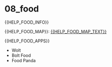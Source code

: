 # 08\_food

\{{HELP\_FOOD\_INFO\}}

\{{HELP\_FOOD\_MAP\}}: [\{{HELP\_FOOD\_MAP\_TEXT\}}](https://www.google.com/maps/d/u/0/viewer?mid=1NoDDY2T-xUBBN8z3\_nBckupYWx7RwoZl\&hl=hu\&ll=47.18853999999999%2C20.009568800000007\&z=8)

\{{HELP\_FOOD\_APPS\}}

* Wolt
* Bolt Food
* Food Panda
